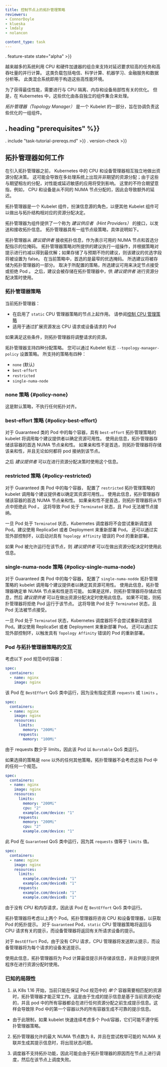 ```yaml
---
title: 控制节点上的拓扑管理策略
reviewers:
- ConnorDoyle
- klueska
- lmdaly
- nolancon

content_type: task
---
```

<!--
---
title: Control Topology Management Policies on a node
reviewers:
- ConnorDoyle
- klueska
- lmdaly
- nolancon

content_type: task
---
-->

<!-- overview -->

. feature-state state="alpha" >}}

<!--
An increasing number of systems leverage a combination of CPUs and hardware accelerators to support latency-critical execution and high-throughput parallel computation. These include workloads in fields such as telecommunications, scientific computing, machine learning, financial services and data analytics. Such hybrid systems comprise a high performance environment.
-->
越来越多的系统利用 CPU 和硬件加速器的组合来支持对延迟要求较高的任务和高吞吐量的并行计算。
这类负载包括电信、科学计算、机器学习、金融服务和数据分析等。
此类混合系统即用于构造这些高性能环境。

<!--
In order to extract the best performance, optimizations related to CPU isolation, memory and device locality are required. However, in Kubernetes, these optimizations are handled by a disjoint set of components.
-->
为了获得最佳性能，需要进行与 CPU 隔离、内存和设备局部性有关的优化。
但是，在 Kubernetes 中，这些优化由各自独立的组件集合来处理。

<!--
_Topology Manager_ is a Kubelet component that aims to co-ordinate the set of components that are responsible for these optimizations.
-->
_拓扑管理器（Topology Manager）_ 是一个 Kubelet 的一部分，旨在协调负责这些优化的一组组件。



## . heading "prerequisites" %}}


. include "task-tutorial-prereqs.md" >}} . version-check >}}



<!-- steps -->

<!--
## How Topology Manager Works
-->
## 拓扑管理器如何工作

<!--
Prior to the introduction of Topology Manager, the CPU and Device Manager in Kubernetes make resource allocation decisions independently of each other.
This can result in undesirable allocations on multiple-socketed systems, performance/latency sensitive applications will suffer due to these undesirable allocations. 
 Undesirable in this case meaning for example, CPUs and devices being allocated from different NUMA Nodes thus, incurring additional latency.
-->
在引入拓扑管理器之前， Kubernetes 中的 CPU 和设备管理器相互独立地做出资源分配决策。
这可能会导致在多处理系统上出现并非期望的资源分配；由于这些与期望相左的分配，对性能或延迟敏感的应用将受到影响。
这里的不符合期望意指，例如， CPU 和设备是从不同的 NUMA 节点分配的，因此会导致额外的延迟。

<!--
The Topology Manager is a Kubelet component, which acts as a source of truth so that other Kubelet components can make topology aligned resource allocation choices.
-->
拓扑管理器是一个 Kubelet 组件，扮演信息源的角色，以便其他 Kubelet 组件可以做出与拓扑结构相对应的资源分配决定。

<!--
The Topology Manager provides an interface for components, called *Hint Providers*, to send and receive topology information. Topology Manager has a set of node level policies which are explained below.
-->
拓扑管理器为组件提供了一个称为 *建议供应者（Hint Providers）* 的接口，以发送和接收拓扑信息。
拓扑管理器具有一组节点级策略，具体说明如下。

<!--
The Topology manager receives Topology information from the *Hint Providers* as a bitmask denoting NUMA Nodes available and a preferred allocation indication. The Topology Manager policies perform a set of operations on the hints provided and converge on the hint determined by the policy to give the optimal result, if an undesirable hint is stored the preferred field for the hint will be set to false. In the current policies preferred is the narrowest preferred mask.
The selected hint is stored as part of the Topology Manager. Depending on the policy configured the pod can be accepted or rejected from the node based on the selected hint.
The hint is then stored in the Topology Manager for use by the *Hint Providers* when making the resource allocation decisions.
-->
拓扑管理器从 *建议提供者* 接收拓扑信息，作为表示可用的 NUMA 节点和首选分配指示的位掩码。
拓扑管理器策略对所提供的建议执行一组操作，并根据策略对提示进行约减以得到最优解；如果存储了与预期不符的建议，则该建议的优选字段将被设置为 false。
在当前策略中，首选的是最窄的优选掩码。
所选建议将被存储为拓扑管理器的一部分。
取决于所配置的策略，所选建议可用来决定节点接受或拒绝 Pod 。
之后，建议会被存储在拓扑管理器中，供 *建议提供者* 进行资源分配决策时使用。

<!--
### Topology Manager Policies
-->
### 拓扑管理器策略

<!--
The Topology Manager currently:
-->
当前拓扑管理器：

<!--
 - Works on Nodes with the `static` CPU Manager Policy enabled. See [control CPU Management Policies](/docs/tasks/administer-cluster/cpu-management-policies/)
 - Works on Pods making CPU requests or Device requests via extended resources
-->
- 在启用了 `static` CPU 管理器策略的节点上起作用。 请参阅[控制 CPU 管理策略](/docs/tasks/administer-cluster/cpu-management-policies/)
- 适用于通过扩展资源发出 CPU 请求或设备请求的 Pod

<!--
If these conditions are met, Topology Manager will align the requested resources.
-->
如果满足这些条件，则拓扑管理器将调整请求的资源。

<!--
Topology Manager supports four allocation policies. You can set a policy via a Kubelet flag, `--topology-manager-policy`.
There are four supported policies:
-->
拓扑管理器支持四种分配策略。
您可以通过 Kubelet 标志 `--topology-manager-policy` 设置策略。
所支持的策略有四种：

<!--
* `none` (default)
* `best-effort`
* `restricted`
* `single-numa-node`
-->
* `none` (默认)
* `best-effort`
* `restricted`
* `single-numa-node`

<!--
### none policy {#policy-none}
-->
### none 策略 {#policy-none}

<!--
This is the default policy and does not perform any topology alignment.
-->
这是默认策略，不执行任何拓扑对齐。

<!--
### best-effort policy {#policy-best-effort}
-->
### best-effort 策略 {#policy-best-effort}

<!--
For each container in a Guaranteed Pod, kubelet, with `best-effort` topology 
management policy, calls each Hint Provider to discover their resource availability.
Using this information, the Topology Manager stores the 
preferred NUMA Node affinity for that container. If the affinity is not preferred, 
Topology Manager will store this and admit the pod to the node anyway.
-->
对于 Guaranteed 类的 Pod 中的每个容器，具有 `best-effort` 拓扑管理策略的 kubelet 将调用每个建议提供者以确定资源可用性。
使用此信息，拓扑管理器存储该容器的首选 NUMA 节点亲和性。
如果亲和性不是首选，则拓扑管理器将存储该亲和性，并且无论如何都将  pod 接纳到该节点。

<!--
The *Hint Providers* can then use this information when making the 
resource allocation decision.
-->
之后 *建议提供者* 可以在进行资源分配决策时使用这个信息。

<!--
### restricted policy {#policy-restricted}
-->
### restricted 策略 {#policy-restricted}

<!--
For each container in a Guaranteed Pod, kubelet, with `restricted` topology 
management policy, calls each Hint Provider to discover their resource availability.
Using this information, the Topology Manager stores the 
preferred NUMA Node affinity for that container. If the affinity is not preferred, 
Topology Manager will reject this pod from the node. This will result in a pod in a `Terminated` state with a pod admission failure.
-->
对于 Guaranteed 类 Pod 中的每个容器， 配置了 `restricted` 拓扑管理策略的 kubelet 调用每个建议提供者以确定其资源可用性。。
使用此信息，拓扑管理器存储该容器的首选 NUMA 节点亲和性。
如果亲和性不是首选，则拓扑管理器将从节点中拒绝此 Pod 。
这将导致 Pod 处于 `Terminated` 状态，且 Pod 无法被节点接纳。

<!--
Once the pod is in a `Terminated` state, the Kubernetes scheduler will **not** attempt to reschedule the pod. It is recommended to use a ReplicaSet or Deployment to trigger a redeploy of the pod.
An external control loop could be also implemented to trigger a redeployment of pods that have the `Topology Affinity` error.
-->
一旦 Pod 处于 `Terminated` 状态，Kubernetes 调度器将不会尝试重新调度该 Pod。建议使用 ReplicaSet 或者 Deployment 来重新部署 Pod。
还可以通过实现外部控制环，以启动对具有 `Topology Affinity` 错误的 Pod 的重新部署。

<!--
If the pod is admitted, the *Hint Providers* can then use this information when making the 
resource allocation decision.
-->
如果 Pod 被允许运行在该节点，则 *建议提供者* 可以在做出资源分配决定时使用此信息。

<!--
### single-numa-node policy {#policy-single-numa-node}
-->
### single-numa-node 策略 {#policy-single-numa-node}

<!--
For each container in a Guaranteed Pod, kubelet, with `single-numa-node` topology 
management policy, calls each Hint Provider to discover their resource availability.
Using this information, the Topology Manager determines if a single NUMA Node affinity is possible.
If it is, Topology Manager will store this and the *Hint Providers* can then use this information when making the 
resource allocation decision.
If, however, this is not possible then the Topology Manager will reject the pod from the node. This will result in a pod in a `Terminated` state with a pod admission failure.
-->
对于 Guaranteed 类 Pod 中的每个容器， 配置了 `single-numa-nodde` 拓扑管理策略的 kubelet 调用每个建议提供者以确定其资源可用性。
使用此信息，拓扑管理器确定单 NUMA 节点亲和性是否可能。
如果是这样，则拓扑管理器将存储此信息，然后 *建议提供者* 可以在做出资源分配决定时使用此信息。
如果不可能，则拓扑管理器将拒绝 Pod 运行于该节点。
这将导致 Pod 处于 `Terminated` 状态，且 Pod 无法被节点接受。

<!--
Once the pod is in a `Terminated` state, the Kubernetes scheduler will **not** attempt to reschedule the pod. It is recommended to use a Deployment with replicas to trigger a redeploy of the Pod.
An external control loop could be also implemented to trigger a redeployment of pods that have the `Topology Affinity` error.
-->
一旦 Pod 处于 `Terminated` 状态，Kubernetes 调度器将不会尝试重新调度该 Pod。建议使用 ReplicaSet 或者 Deployment 来重新部署 Pod。
还可以通过实现外部控制环，以触发具有 `Topology Affinity` 错误的 Pod 的重新部署。

<!--
### Pod Interactions with Topology Manager Policies
-->
### Pod 与拓扑管理器策略的交互

<!--
Consider the containers in the following pod specs:
-->
考虑以下 pod 规范中的容器：

```yaml
spec:
  containers:
  - name: nginx
    image: nginx
```

<!--
This pod runs in the `BestEffort` QoS class because no resource `requests` or
`limits` are specified.
-->
该 Pod 在 `BestEffort` QoS 类中运行，因为没有指定资源 `requests` 或 `limits` 。

```yaml
spec:
  containers:
  - name: nginx
    image: nginx
    resources:
      limits:
        memory: "200Mi"
      requests:
        memory: "100Mi"
```

<!--
This pod runs in the `Burstable` QoS class because requests are less than limits.
-->
由于 requests 数少于 limits，因此该 Pod 以 `Burstable` QoS 类运行。

<!--
If the selected policy is anything other than `none` , Topology Manager would not consider either of these Pod
specifications. 
-->
如果选择的策略是 `none` 以外的任何其他策略，拓扑管理器不会考虑这些 Pod 中的任何一个规范。


```yaml
spec:
  containers:
  - name: nginx
    image: nginx
    resources:
      limits:
        memory: "200Mi"
        cpu: "2"
        example.com/device: "1"
      requests:
        memory: "200Mi"
        cpu: "2"
        example.com/device: "1"
```

<!--
This pod runs in the `Guaranteed` QoS class because `requests` are equal to `limits`.
-->
此 Pod 在 `Guaranteed` QoS 类中运行，因为其 `requests` 值等于 `limits` 值。


```yaml
spec:
  containers:
  - name: nginx
    image: nginx
    resources:
      limits:
        example.com/deviceA: "1"
        example.com/deviceB: "1"
      requests:
        example.com/deviceA: "1"
        example.com/deviceB: "1"
```
<!--
This pod runs in the `BestEffort` QoS class because there are no CPU and memory requests.
-->
由于没有 CPU 和内存请求，因此该 Pod 在 `BestEffort` QoS 类中运行。

<!--
The Topology Manager would consider both of the above pods. The Topology Manager would consult the Hint Providers, which are CPU and Device Manager to get topology hints for the pods. 
In the case of the `Guaranteed` pod the `static` CPU Manager policy would return hints relating to the CPU request and the Device Manager would send back hints for the requested device.
-->
拓扑管理器将考虑以上两个 Pod。拓扑管理器将咨询 CPU 和设备管理器，以获取 Pod 的拓扑提示。
对于 `Guaranteed` Pod，`static` CPU 管理器策略将返回与 CPU 请求有关的提示，而设备管理器将返回有关所请求设备的提示。

<!--
In the case of the `BestEffort` pod the CPU Manager would send back the default hint as there is no CPU request and the Device Manager would send back the hints for each of the requested devices.
-->
对于 `BestEffort` Pod，由于没有 CPU 请求，CPU 管理器将发送默认提示，而设备管理器将为每个请求的设备发送提示。

<!--
Using this information the Topology Manager calculates the optimal hint for the pod and stores this information, which will be used by the Hint Providers when they are making their resource assignments.
-->
使用此信息，拓扑管理器将为 Pod 计算最佳提示并存储该信息，并且供提示提供程序在进行资源分配时使用。

<!--
### Known Limitations
-->
### 已知的局限性
<!--
1. As of K8s 1.16 the Topology Manager is currently only guaranteed to work if a *single* container in the pod spec requires aligned resources. This is due to the hint generation being based on current resource allocations, and all containers in a pod generate hints before any resource allocation has been made. This results in unreliable hints for all but the first container in a pod.
*Due to this limitation if multiple pods/containers are considered by Kubelet in quick succession they may not respect the Topology Manager policy.
-->
1. 从 K8s 1.16 开始，当前只能在保证 Pod 规范中的 *单个* 容器需要相匹配的资源时，拓扑管理器才能正常工作。这是由于生成的提示信息是基于当前资源分配的，并且 pod 中的所有容器都会在进行任何资源分配之前生成提示信息。这样会导致除 Pod 中的第一个容器以外的所有容器生成不可靠的提示信息。
* 由于此限制，如果 kubelet 快速连续考虑多个 Pod/容器，它们可能不遵守拓扑管理器策略。

<!--
2. The maximum number of NUMA nodes that Topology Manager will allow is 8, past this there will be a state explosion when trying to enumerate the possible NUMA affinities and generating their hints.
-->
2. 拓扑管理器允许的最大 NUMA 节点数为 8，并且在尝试枚举可能的 NUMA 关联并生成其提示信息时，将出现状态问题。

<!--
3. The scheduler is not topology-aware, so it is possible to be scheduled on a node and then fail on the node due to the Topology Manager.
-->
3. 调度器不支持拓扑功能，因此可能会由于拓扑管理器的原因而在节点上进行调度，然后在该节点上调度失败。




